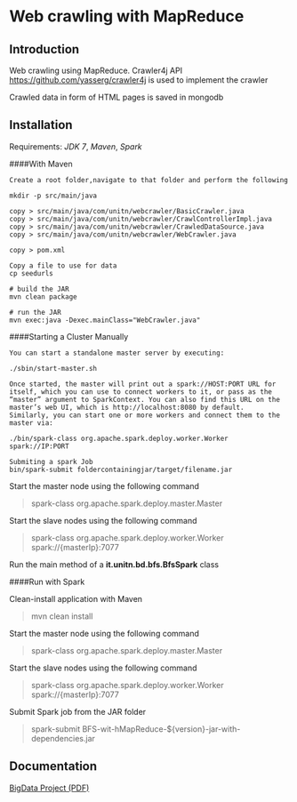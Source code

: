 Web crawling with MapReduce
============

Introduction
-------
Web crawling using MapReduce. Crawler4j API https://github.com/yasserg/crawler4j is used to implement the crawler

Crawled data in form of HTML pages is saved in mongodb

Installation
-------
Requirements: *JDK 7*, *Maven*, *Spark*

####With Maven

```
Create a root folder,navigate to that folder and perform the following

mkdir -p src/main/java

copy > src/main/java/com/unitn/webcrawler/BasicCrawler.java 
copy > src/main/java/com/unitn/webcrawler/CrawlControllerImpl.java 
copy > src/main/java/com/unitn/webcrawler/CrawledDataSource.java 
copy > src/main/java/com/unitn/webcrawler/WebCrawler.java

copy > pom.xml

Copy a file to use for data
cp seedurls

# build the JAR
mvn clean package

# run the JAR
mvn exec:java -Dexec.mainClass="WebCrawler.java"
```

####Starting a Cluster Manually
```
You can start a standalone master server by executing:

./sbin/start-master.sh

Once started, the master will print out a spark://HOST:PORT URL for itself, which you can use to connect workers to it, or pass as the “master” argument to SparkContext. You can also find this URL on the master’s web UI, which is http://localhost:8080 by default.
Similarly, you can start one or more workers and connect them to the master via:

./bin/spark-class org.apache.spark.deploy.worker.Worker spark://IP:PORT

Submiting a spark Job
bin/spark-submit foldercontainingjar/target/filename.jar
```

Start the master node using the following command
> spark-class org.apache.spark.deploy.master.Master

Start the slave nodes using the following command
> spark-class org.apache.spark.deploy.worker.Worker spark://{masterIp}:7077

Run the main method of a **it.unitn.bd.bfs.BfsSpark** class

####Run with Spark

Clean-install application with Maven
> mvn clean install

Start the master node using the following command
> spark-class org.apache.spark.deploy.master.Master

Start the slave nodes using the following command
> spark-class org.apache.spark.deploy.worker.Worker spark://{masterIp}:7077

Submit Spark job from the JAR folder
> spark-submit BFS-wit-hMapReduce-${version}-jar-with-dependencies.jar

Documentation
-------
[BigData Project (PDF)](/docs/BigData_Project.pdf)

